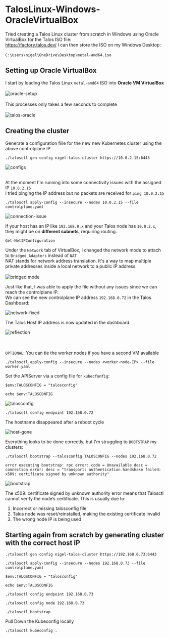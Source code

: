 # TalosLinux-Windows-OracleVirtualBox
Tried creating a Talos Linux cluster from scratch in Windows using Oracle VirtualBox for the Talos ISO file:
<br/>
https://factory.talos.dev/
I can then store the ISO on my Windows Desktop:<br/><br/>
```C:\Users\nigel\OneDrive\Desktop\metal-amd64.iso```

## Setting up Oracle VirtualBox
I start by loading the Talos Linux ```metal-amd64``` ISO into <b>Oracle VM VirtualBox</b>
<br/><br/>
![oracle-setup](https://github.com/user-attachments/assets/408716d6-ee92-4ab5-8f10-8e41716e1650)
<br/><br/>
This processes only takes a few seconds to complete
<br/><br/>
![talos-oracle](https://github.com/user-attachments/assets/6b247cb5-555e-4659-8988-abb185d63124)

## Creating the cluster
Generate a configuration fiile for the new new Kubernetes cluster using the above controlplane IP
```
./talosctl gen config nigel-talos-cluster https://10.0.2.15:6443
```
![configs](https://github.com/user-attachments/assets/7e05c959-fa39-4c48-b769-9fdf09177782)
<br/><br/>

At the moment I'm running into some connectivity issues with the assigned IP ```10.0.2.15``` <br/>
I tried pinging the IP address but no packets are received for ```ping 10.0.2.15```
```
./talosctl apply-config --insecure --nodes 10.0.2.15 --file controlplane.yaml
```

![connection-issue](https://github.com/user-attachments/assets/77eb3c6a-378a-4f68-966e-c06fa72e57fc)


If your host has an IP like ```192.168.0.x``` and your Talos node has ```10.0.2.x```, they might be on <b>different subnets</b>, requiring routing.

```
Get-NetIPConfiguration
```

Under the ```Network``` tab of VirtualBox, I changed the network mode to attach to ```Bridged Adapters``` instead of ```NAT``` <br/>
NAT stands for network address translation. It's a way to map multiple private addresses inside a local network to a public IP address.
<br/><br/>
![bridged mode](https://github.com/user-attachments/assets/bf1e7238-21a7-47e9-afa8-df3ac2b59a4f)

Just like that, I was able to apply the file without any issues since we can reach the controlplane IP. <br/>
We can see the new controlplane IP address ```192.168.0.72``` in the Talos Dashboard:

![network-fixed](https://github.com/user-attachments/assets/cf53f31e-dee4-4465-a045-b8ca9a2d52dc)


The Talos Host IP address is now updated in the dashboard:

![reflection](https://github.com/user-attachments/assets/e0b0f4a1-ad84-430e-968e-761547b2e4d0)

<br/><br/>
```OPTIONAL```: You can tie the worker nodes if you have a second VM available
```
./talosctl apply-config --insecure --nodes <worker-node-IP> --file worker.yaml
```

Set the APIServer via a config file for ```kubecfonfig```:
```
$env:TALOSCONFIG = "talosconfig"
```

```
echo $env:TALOSCONFIG
```

![talosconfig](https://github.com/user-attachments/assets/ceecf6ae-055e-41a6-a324-d6a099e4bdf1)


```
./talosctl config endpoint 192.168.0.72
```

The hostname disappeared after a reboot cycle

![host-gone](https://github.com/user-attachments/assets/cda5f52d-1fd0-403b-9a35-51bd9129f6c5)

Everything looks to be done correctly, but I'm struggling to ```BOOTSTRAP``` my clusters:
```
./talosctl bootstrap --talosconfig TALOSCONFIG --nodes 192.168.0.72
```
```error executing bootstrap: rpc error: code = Unavailable desc = connection error: desc = "transport: authentication handshake failed: x509: certificate signed by unknown authority"```

![bootstrap](https://github.com/user-attachments/assets/4af9abcd-2d5c-4943-81be-6097a638bfdb)


The x509: certificate signed by unknown authority error means that Talosctl cannot verify the node’s certificate. This is usually due to:

1. Incorrect or missing talosconfig file
2. Talos node was reset/reinstalled, making the existing certificate invalid
3. The wrong node IP is being used

## Starting again from scratch by generating cluster with the correct host IP

```
./talosctl gen config nigel-talos-cluster https://192.168.0.73:6443
```
```
./talosctl apply-config --insecure --nodes 192.168.0.73 --file controlplane.yaml
```
```
$env:TALOSCONFIG = "talosconfig"
```
```
echo $env:TALOSCONFIG
```
```
./talosctl config endpoint 192.168.0.73
```
```
./talosctl config node 192.168.0.73
```
```
./talosctl bootstrap
```
Pull Down the Kubeconfig locally
```
./talosctl kubeconfig .
```



